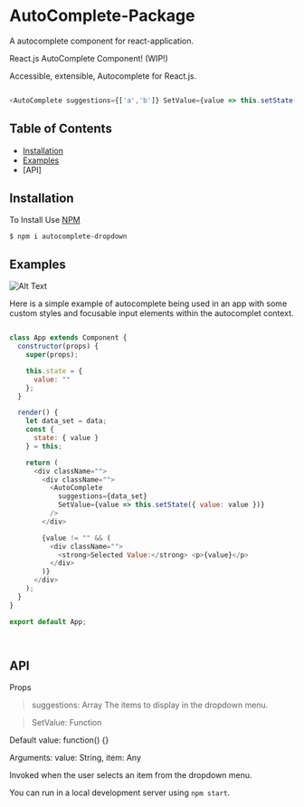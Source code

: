 # AutoComplete-Package
A autocomplete component for react-application.

React.js AutoComplete Component! (WIP!)

Accessible, extensible, Autocomplete for React.js.



```js

<AutoComplete suggestions={['a','b']} SetValue={value => this.setState({ value: value})} />

```

## Table of Contents

* [Installation](#installation)
* [Examples](#examples)
* [API]

## Installation
To Install Use [NPM](https://npmjs.org/)

    $ npm i autocomplete-dropdown

## Examples

![Alt Text](https://github.com/divyanshu-rawat/AutoComplete/blob/master/Example/dropdown.gif)

Here is a simple example of autocomplete being used in an app with some custom styles and focusable input elements within the autocomplet context.

```js

class App extends Component {
  constructor(props) {
    super(props);

    this.state = {
      value: ""
    };
  }

  render() {
    let data_set = data;
    const {
      state: { value }
    } = this;

    return (
      <div className="">
        <div className="">
          <AutoComplete
            suggestions={data_set}
            SetValue={value => this.setState({ value: value })}
          />
        </div>

        {value != "" && (
          <div className="">
            <strong>Selected Value:</strong> <p>{value}</p>
          </div>
        )}
      </div>
    );
  }
}

export default App;




```


## API
Props

> suggestions: Array
The items to display in the dropdown menu.

> SetValue: Function

Default value: function() {}

Arguments: value: String, item: Any

Invoked when the user selects an item from the dropdown menu.


You can run in a local development server using `npm start`.


